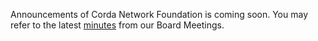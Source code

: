 Announcements of Corda Network Foundation is coming soon. You may refer to the latest [minutes](https://corda.network/minutes/index) from our Board Meetings.   
